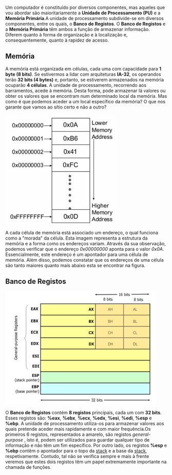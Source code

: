 Um computador é constituído por diversos componentes, mas 
aqueles que vou abordar são maioritariamente a **Unidade de 
Processamento (PU)** e a **Memória Primária**.A unidade de 
processamento subdivide-se em diversos componentes, entre os quais, o 
**Banco de Registos**.
O **Banco de Registos** e a **Memória Primária** têm ambos a 
função de armazenar informação. Diferem quanto à forma de 
organização e à localização e, consequentemente, quanto à rapidez de 
acesso. 

## **Memória**

A memória está organizada em células, cada uma com capacidade 
para **1 byte (8 bits)**. Se estivermos a lidar com arquiteturas **IA-32**, 
os operandos terão **32 bits (4 bytes)** e, portanto, se estiverem 
armazenados na memória ocuparão **4 células**. A unidade de 
processamento, recorrendo aos barramentos, acede à memória. Desta 
forma, pode armazenar lá valores
ou obter os valores que se encontram num determinado local da memória. 
Mas como é que podemos aceder a um local específico da memória? O que 
nos garante
que vamos ao sítio certo e não a outro? 

![image](memory.png "Memoria") 

A cada célula de memória está 
associado um endereço, o qual funciona como a "morada" da célula. 
Esta imagem representa a estrutura da memória e a forma como os endereços variam.
Através da sua observação, podemos verificar que o endereço *0x00000000* aponta para o valor *0x0A*. Essencialmente, este endereço é um apontador para uma célula de memória. Além disso, podemos constatar que os endereços de uma célula são tanto maiores quanto mais abaixo esta se encontrar na figura. 

## **Banco de Registos**

![image](registers.jpg)

O **Banco de Registos** contém **8 registos** principais, cada um com **32 bits**. Esses registos são: **%eax**, **%ebx**, **%ecx**, **%edx**, **%esi**, **%edi**, **%esp** e **%ebp**. A unidade de processamento utiliza-os para armazenar valores aos quais pretende aceder mais rapidamente e com maior frequência.Os primeiros 6 registos, representados a amarelo, são registos *general-purpose* , isto é, podem ser utilizados para guardar qualquer tipo de informação e não têm um fim específico. Por outro lado, os registos **%esp** e **%ebp** contêm o apontador para o topo da [stack](stack.md) e a base da [stack](stack.md), respetivamente.
Contudo, tal não se verifica sempre e mais à frente veremos que estes dois registos têm um papel extremamente importante na chamada de funções.
